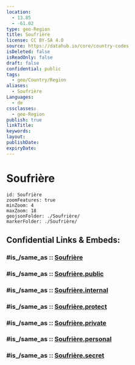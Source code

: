```yaml
---
location:
  - 13.85
  - -61.02
type: geo-Region
title: Soufrière
license: CC BY-SA 4.0
source: https://datahub.io/core/country-codes
isDeleted: false
isReadOnly: false
draft: false
confidential: public
tags:
  - geo/Country/Region
aliases:
  - Soufrière
Languages:
  - de
cssclasses:
  - geo-Region
publish: true
linkTitle:
keywords:
layout:
publishDate:
expiryDate:
---
```


# Soufrière

```leaflet
id: Soufrière
zoomFeatures: true 
minZoom: 4 
maxZoom: 18
geojsonFolder: ./Soufrière/
markerFolder: ./Soufrière/
```


## Confidential Links & Embeds: 

### #is_/same_as :: [Soufrière](/_Standards/Earth/Continent/America~Caribbean/Saint_Lucia/Districts~Saint_Lucia/Soufrière.md) 

### #is_/same_as :: [Soufrière.public](/_public/Earth/Continent/America~Caribbean/Saint_Lucia/Districts~Saint_Lucia/Soufrière.public.md) 

### #is_/same_as :: [Soufrière.internal](/_internal/Earth/Continent/America~Caribbean/Saint_Lucia/Districts~Saint_Lucia/Soufrière.internal.md) 

### #is_/same_as :: [Soufrière.protect](/_protect/Earth/Continent/America~Caribbean/Saint_Lucia/Districts~Saint_Lucia/Soufrière.protect.md) 

### #is_/same_as :: [Soufrière.private](/_private/Earth/Continent/America~Caribbean/Saint_Lucia/Districts~Saint_Lucia/Soufrière.private.md) 

### #is_/same_as :: [Soufrière.personal](/_personal/Earth/Continent/America~Caribbean/Saint_Lucia/Districts~Saint_Lucia/Soufrière.personal.md) 

### #is_/same_as :: [Soufrière.secret](/_secret/Earth/Continent/America~Caribbean/Saint_Lucia/Districts~Saint_Lucia/Soufrière.secret.md)

